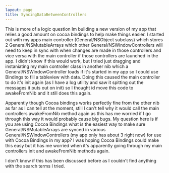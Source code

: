 ```yaml
---
layout: page
title: SyncingDataBetweenControllers
---
```


This is more of a logic question Im building a new version of my app that relies a good amount on cocoa bindings to help make things easier. I started out with my apps main controller (General/NSObject subclass) which stores 2 General/NSMutableArrays which other General/NSWindowControllers will need to keep in sync with when changes are made in those controllers and vice versa with the main controller if those controllers are launched in the app. I didn't know if this would work, but I tried just dragging and instaniating my main controller class in another nib which a General/NSWindowController loads if it's started in my app so I could use Bindings to fill a tableview with data. Doing this caused the main controller to do it's init again (as I have a log utility and saw it spitting out the messages it puts out on init) so I thought id move this code to awakeFromNib and it still does this again.

Apparently though Cocoa bindings works perfectly fine from the other nib as far as I can tell at the moment, still I can't tell why it would call the main controllers awakeFromNib method again as this has me worried if I go through this way it would probably cause big bugs. My question here is if you are using Cocoa Bindings what is the easiest way to make sure General/NSMutableArrays are synced in various General/NSWindowControllers (my app only has about 3 right now) for use with Cocoa Bindings in my app? I was hoping Cocoa Bindings could make this easy but it has me worried when it's apparently going through my main controllers init and awakeFromNib methods again.

I don't know if this has been discussed before as I couldn't find anything with the search terms I tried.
